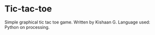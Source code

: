 # Tic-tac-toe
Simple graphical tic tac toe game.
Written by Kishaan G.
Language used: Python on processing.
